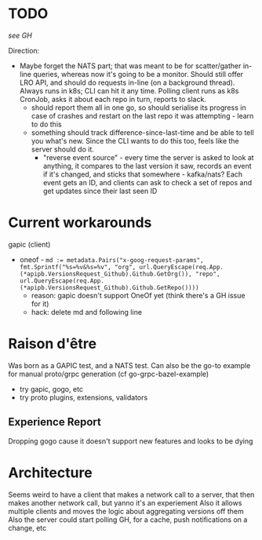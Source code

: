 # TODO
_see GH_

Direction:
* Maybe forget the NATS part; that was meant to be for scatter/gather in-line queries, whereas now it's going to be a monitor. Should still offer LRO API, and should do requests in-line (on a background thread). Always runs in k8s; CLI can hit it any time. Polling client runs as k8s CronJob, asks it about each repo in turn, reports to slack.
  * should report them all in one go, so should serialise its progress in case of crashes and restart on the last repo it was attempting - learn to do this
  * something should track difference-since-last-time and be able to tell you what's new. Since the CLI wants to do this too, feels like the server should do it.
    * "reverse event source" - every time the server is asked to look at anything, it compares to the last version it saw, records an event if it's changed, and sticks that somewhere - kafka/nats? Each event gets an ID, and clients can ask to check a set of repos and get updates since their last seen ID

# Current workarounds

gapic (client)
* oneof - `md := metadata.Pairs("x-goog-request-params", fmt.Sprintf("%s=%v&%s=%v", "org", url.QueryEscape(req.App.(*apipb.VersionsRequest_Github).Github.GetOrg()), "repo", url.QueryEscape(req.App.(*apipb.VersionsRequest_Github).Github.GetRepo())))`
  * reason: gapic doesn't support OneOf yet (think there's a GH issue for it)
  * hack: delete md and following line


# Raison d'être
Was born as a GAPIC test, and a NATS test.
Can also be the go-to example for manual proto/grpc generation (cf go-grpc-bazel-example)
* try gapic, gogo, etc
* try proto plugins, extensions, validators

## Experience Report
Dropping gogo cause it doesn't support new features and looks to be dying


# Architecture
Seems weird to have a client that makes a network call to a server, that then makes another network call, but yanno it's an experiement
Also it allows multiple clients and moves the logic about aggregating versions off them
Also the server could start polling GH, for a cache, push notifications on a change, etc
